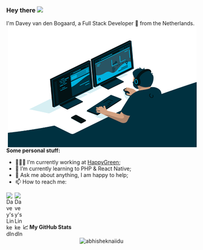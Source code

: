 ### Hey there <img src="https://media.giphy.com/media/hvRJCLFzcasrR4ia7z/giphy.gif" width="25px">
<!-- <a href="https://www.linkedin.com/in/daveyvandenbogaard/">
  <img align="left" alt="Davey's LinkedIn" width="22px" src="https://raw.githubusercontent.com/peterthehan/peterthehan/master/assets/linkedin.svg" />
</a> -->

I'm Davey van den Bogaard, a Full Stack Developer :rocket: from the Netherlands.
<br />
<img align="right" alt="GIF" src="./code.gif" width="500" height="320" />
  
**Some personal stuff:**

- 👨🏽‍💻 I’m currently working at [HappyGreen](https://happy.green);
- 🌱 I’m currently learning to PHP & React Native; 
- 💬 Ask me about anything, I am happy to help;
- 📫 How to reach me:
<p>
    <a href="https://www.linkedin.com/in/daveyvandenbogaard/">
    <img align="left" alt="Davey's LinkedIn" width="22px" src="https://raw.githubusercontent.com/peterthehan/peterthehan/master/assets/linkedin.svg" />
    </a>
    <a href="https://www.twitter.com/doeby/">
    <img align="left" alt="Davey's LinkedIn" width="22px" src="https://raw.githubusercontent.com/peterthehan/peterthehan/master/assets/twitter.svg" />
    </a>
</p>

<br />
<br />
<br />
<br />

**📈 My GitHub Stats**

<p align="center"> <img src="https://github-readme-stats.vercel.app/api?username=daveyvdbogaard&show_icons=true&theme=tokyonight&count_private=true" alt="abhisheknaiidu" />